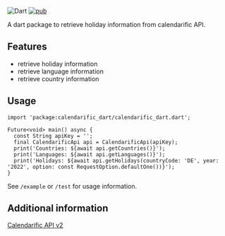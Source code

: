 <!-- 
This README describes the package. If you publish this package to pub.dev,
this README's contents appear on the landing page for your package.

For information about how to write a good package README, see the guide for
[writing package pages](https://dart.dev/guides/libraries/writing-package-pages). 

For general information about developing packages, see the Dart guide for
[creating packages](https://dart.dev/guides/libraries/create-library-packages)
and the Flutter guide for
[developing packages and plugins](https://flutter.dev/developing-packages). 
-->

![Dart](https://img.shields.io/badge/Dart-2.16.1-green)
[![pub](https://img.shields.io/pub/v/calendarific_dart.svg)](https://pub.dev/packages/calendarific_dart)

A dart package to retrieve holiday information from calendarific API.

## Features

- retrieve holiday information
- retrieve language information
- retrieve country information

## Usage

```
import 'package:calendarific_dart/calendarific_dart.dart';

Future<void> main() async {
  const String apiKey = '';
  final CalendarificApi api = CalendarificApi(apiKey);
  print('Countries: ${await api.getCountries()}');
  print('Languages: ${await api.getLanguages()}');
  print('Holidays: ${await api.getHolidays(countryCode: 'DE', year: '2022', option: const RequestOption.defaultOne())}');
}

```

See `/example` or `/test` for usage information.

## Additional information

[Calendarific API v2](https://calendarific.com/api-documentation)
